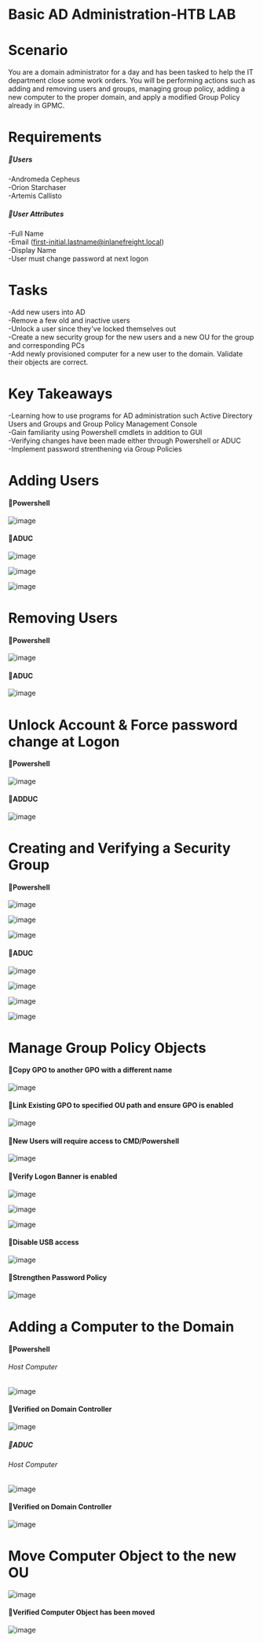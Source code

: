 # Basic AD Administration-HTB LAB

# Scenario
You are a domain administrator for a day and has been tasked to help the IT department close some work orders. You will be performing actions such as adding and removing users and groups, managing group policy, adding a new computer to the proper domain, and apply a modified Group Policy already in GPMC.

# Requirements
##### 🔸Users
-Andromeda Cepheus
<br />
-Orion Starchaser
<br />
-Artemis Callisto
<br />
##### 🔸User Attributes
-Full Name
<br />
-Email (first-initial.lastname@inlanefreight.local)
<br />
-Display Name
<br />
-User must change password at next logon
<br />

# Tasks
-Add new users into AD
<br />
-Remove a few old and inactive users
<br />
-Unlock a user since they've locked themselves out
<br />
-Create a new security group for the new users and a new OU for the group and corresponding PCs
<br />
-Add newly provisioned computer for a new user to the domain. Validate their objects are correct.
<br />

# Key Takeaways
-Learning how to use programs for AD administration such Active Directory Users and Groups and Group Policy Management Console
<br />
-Gain familiarity using Powershell cmdlets in addition to GUI
<br />
-Verifying changes have been made either through Powershell or ADUC
<br />
-Implement password strenthening via Group Policies
<br />

# Adding Users
#### 🔸Powershell
![image](https://github.com/user-attachments/assets/07fd3fa1-cf5d-414f-841b-44be65811688)
#### 🔸ADUC
![image](https://github.com/user-attachments/assets/33e9c477-97ab-41c7-9b2d-0d1443c014c7)

![image](https://github.com/user-attachments/assets/4f4c474d-467b-4572-ac3d-61efce6bdde6)

![image](https://github.com/user-attachments/assets/6280e923-63f2-428a-964c-14f3cc9fe97e)

# Removing Users
#### 🔸Powershell
![image](https://github.com/user-attachments/assets/101b4d0c-e78a-42e1-a8dd-1faea818cb9b)
#### 🔸ADUC
![image](https://github.com/user-attachments/assets/4dfee315-212e-4bcb-923e-8ca9201e450b)

# Unlock Account & Force password change at Logon
#### 🔸Powershell
![image](https://github.com/user-attachments/assets/515aa695-f227-41ed-96e3-90a1b2e6b21c)
#### 🔸ADDUC
![image](https://github.com/user-attachments/assets/18dfecda-39fe-41d9-8424-907616e8a14b)

# Creating and Verifying a Security Group
#### 🔸Powershell
![image](https://github.com/user-attachments/assets/d43b6a49-f88d-4a4f-9af1-933b297665da)

![image](https://github.com/user-attachments/assets/c803f83e-70d0-4630-9ecb-c84503bdc074)

![image](https://github.com/user-attachments/assets/2e790f3d-ddc5-4d67-8f7d-0a40e0224f9b)

#### 🔸ADUC
![image](https://github.com/user-attachments/assets/98baeb8e-9698-421a-a411-1e69b918b796)

![image](https://github.com/user-attachments/assets/26ce8ed9-ad9e-4d39-b7cd-75527efcf348)

![image](https://github.com/user-attachments/assets/5976313c-2848-4adc-ab2c-1bdb967ca28d)

![image](https://github.com/user-attachments/assets/5d95345a-5dc5-4774-87f2-17b3c8582f31)

# Manage Group Policy Objects
#### 🔸Copy GPO to another GPO with a different name
![image](https://github.com/user-attachments/assets/3d1e1203-9f27-4b3b-8c5b-58eeb51fd421)

#### 🔸Link Existing GPO to specified OU path and ensure GPO is enabled
![image](https://github.com/user-attachments/assets/5c58fbc0-c6e8-4815-924a-02a284ad56f9)

#### 🔸New Users will require access to CMD/Powershell
![image](https://github.com/user-attachments/assets/3a1ccb8d-6124-41e0-a6d3-9f41d88f98f4)

#### 🔸Verify Logon Banner is enabled
![image](https://github.com/user-attachments/assets/6e99be74-c149-4ddf-b0eb-2b963ffc0252)

![image](https://github.com/user-attachments/assets/bb43672b-4859-4ada-a73a-680579c3ca3d)

![image](https://github.com/user-attachments/assets/0621579e-4fca-4280-9b8e-eb1554e99ef5)

#### 🔸Disable USB access 
![image](https://github.com/user-attachments/assets/450c4561-e3a3-455c-862d-3c2a884632b8)

#### 🔸Strengthen Password Policy
![image](https://github.com/user-attachments/assets/b28b43ac-bb42-4230-a76b-c9256718b959)

# Adding a Computer to the Domain
#### 🔸Powershell
###### Host Computer
![image](https://github.com/user-attachments/assets/51f1da3e-5c50-48ca-8f50-307a1602c3a2)

#### 🔸Verified on Domain Controller
![image](https://github.com/user-attachments/assets/8e629b35-f0b1-4a7e-bbd2-d7eeb1c6d233)

##### 🔸ADUC
###### Host Computer
![image](https://github.com/user-attachments/assets/57be6327-88e9-4bc6-b104-fe61a0267fb4)

#### 🔸Verified on Domain Controller
![image](https://github.com/user-attachments/assets/f5551add-03c2-4faf-9a31-416cf38cfc2f)

# Move Computer Object to the new OU
![image](https://github.com/user-attachments/assets/215f8e5a-90ff-4668-9453-13ebeaca1772)

#### 🔸Verified Computer Object has been moved
![image](https://github.com/user-attachments/assets/bcdb1295-35b0-4f83-8af7-e4f6d1ad2014)

